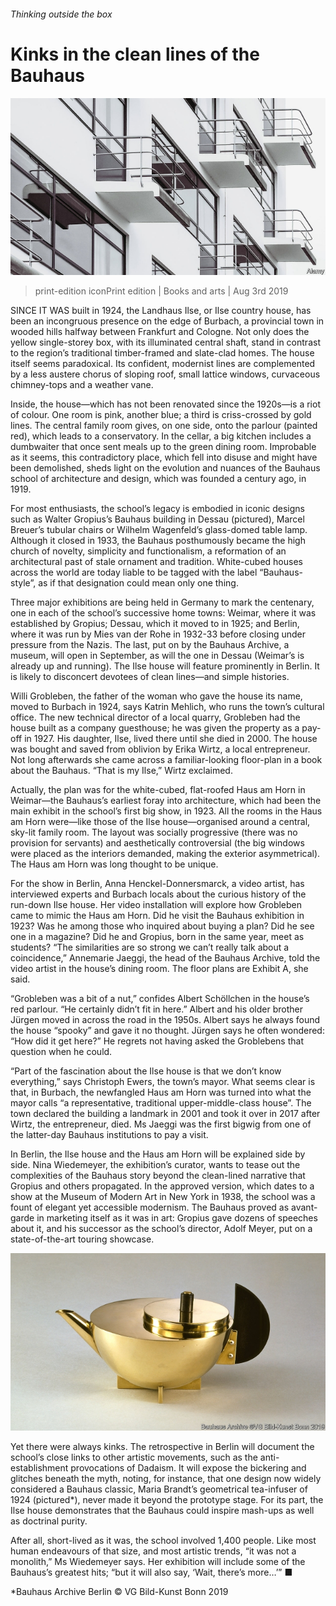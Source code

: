 ###### Thinking outside the box

# Kinks in the clean lines of the Bauhaus 

![image](images/20190803_BKP005.jpg) 

> print-edition iconPrint edition | Books and arts | Aug 3rd 2019 

SINCE IT WAS built in 1924, the Landhaus Ilse, or Ilse country house, has been an incongruous presence on the edge of Burbach, a provincial town in wooded hills halfway between Frankfurt and Cologne. Not only does the yellow single-storey box, with its illuminated central shaft, stand in contrast to the region’s traditional timber-framed and slate-clad homes. The house itself seems paradoxical. Its confident, modernist lines are complemented by a less austere chorus of sloping roof, small lattice windows, curvaceous chimney-tops and a weather vane. 

Inside, the house—which has not been renovated since the 1920s—is a riot of colour. One room is pink, another blue; a third is criss-crossed by gold lines. The central family room gives, on one side, onto the parlour (painted red), which leads to a conservatory. In the cellar, a big kitchen includes a dumbwaiter that once sent meals up to the green dining room. Improbable as it seems, this contradictory place, which fell into disuse and might have been demolished, sheds light on the evolution and nuances of the Bauhaus school of architecture and design, which was founded a century ago, in 1919. 

For most enthusiasts, the school’s legacy is embodied in iconic designs such as Walter Gropius’s Bauhaus building in Dessau (pictured), Marcel Breuer’s tubular chairs or Wilhelm Wagenfeld’s glass-domed table lamp. Although it closed in 1933, the Bauhaus posthumously became the high church of novelty, simplicity and functionalism, a reformation of an architectural past of stale ornament and tradition. White-cubed houses across the world are today liable to be tagged with the label “Bauhaus-style”, as if that designation could mean only one thing. 

Three major exhibitions are being held in Germany to mark the centenary, one in each of the school’s successive home towns: Weimar, where it was established by Gropius; Dessau, which it moved to in 1925; and Berlin, where it was run by Mies van der Rohe in 1932-33 before closing under pressure from the Nazis. The last, put on by the Bauhaus Archive, a museum, will open in September, as will the one in Dessau (Weimar’s is already up and running). The Ilse house will feature prominently in Berlin. It is likely to disconcert devotees of clean lines—and simple histories. 

Willi Grobleben, the father of the woman who gave the house its name, moved to Burbach in 1924, says Katrin Mehlich, who runs the town’s cultural office. The new technical director of a local quarry, Grobleben had the house built as a company guesthouse; he was given the property as a pay-off in 1927. His daughter, Ilse, lived there until she died in 2000. The house was bought and saved from oblivion by Erika Wirtz, a local entrepreneur. Not long afterwards she came across a familiar-looking floor-plan in a book about the Bauhaus. “That is my Ilse,” Wirtz exclaimed. 

Actually, the plan was for the white-cubed, flat-roofed Haus am Horn in Weimar—the Bauhaus’s earliest foray into architecture, which had been the main exhibit in the school’s first big show, in 1923. All the rooms in the Haus am Horn were—like those of the Ilse house—organised around a central, sky-lit family room. The layout was socially progressive (there was no provision for servants) and aesthetically controversial (the big windows were placed as the interiors demanded, making the exterior asymmetrical). The Haus am Horn was long thought to be unique. 

For the show in Berlin, Anna Henckel-Donnersmarck, a video artist, has interviewed experts and Burbach locals about the curious history of the run-down Ilse house. Her video installation will explore how Grobleben came to mimic the Haus am Horn. Did he visit the Bauhaus exhibition in 1923? Was he among those who inquired about buying a plan? Did he see one in a magazine? Did he and Gropius, born in the same year, meet as students? “The similarities are so strong we can’t really talk about a coincidence,” Annemarie Jaeggi, the head of the Bauhaus Archive, told the video artist in the house’s dining room. The floor plans are Exhibit A, she said. 

“Grobleben was a bit of a nut,” confides Albert Schöllchen in the house’s red parlour. “He certainly didn’t fit in here.” Albert and his older brother Jürgen moved in across the road in the 1950s. Albert says he always found the house “spooky” and gave it no thought. Jürgen says he often wondered: “How did it get here?” He regrets not having asked the Groblebens that question when he could. 

“Part of the fascination about the Ilse house is that we don’t know everything,” says Christoph Ewers, the town’s mayor. What seems clear is that, in Burbach, the newfangled Haus am Horn was turned into what the mayor calls “a representative, traditional upper-middle-class house”. The town declared the building a landmark in 2001 and took it over in 2017 after Wirtz, the entrepreneur, died. Ms Jaeggi was the first bigwig from one of the latter-day Bauhaus institutions to pay a visit. 

In Berlin, the Ilse house and the Haus am Horn will be explained side by side. Nina Wiedemeyer, the exhibition’s curator, wants to tease out the complexities of the Bauhaus story beyond the clean-lined narrative that Gropius and others propagated. In the approved version, which dates to a show at the Museum of Modern Art in New York in 1938, the school was a fount of elegant yet accessible modernism. The Bauhaus proved as avant-garde in marketing itself as it was in art: Gropius gave dozens of speeches about it, and his successor as the school’s director, Adolf Meyer, put on a state-of-the-art touring showcase. 

![image](images/20190803_BKP004.jpg) 

Yet there were always kinks. The retrospective in Berlin will document the school’s close links to other artistic movements, such as the anti-establishment provocations of Dadaism. It will expose the bickering and glitches beneath the myth, noting, for instance, that one design now widely considered a Bauhaus classic, Maria Brandt’s geometrical tea-infuser of 1924 (pictured*), never made it beyond the prototype stage. For its part, the Ilse house demonstrates that the Bauhaus could inspire mash-ups as well as doctrinal purity. 

After all, short-lived as it was, the school involved 1,400 people. Like most human endeavours of that size, and most artistic trends, “it was not a monolith,” Ms Wiedemeyer says. Her exhibition will include some of the Bauhaus’s greatest hits; “but it will also say, ‘Wait, there’s more…’” ■  

*Bauhaus Archive Berlin © VG Bild-Kunst Bonn 2019 

